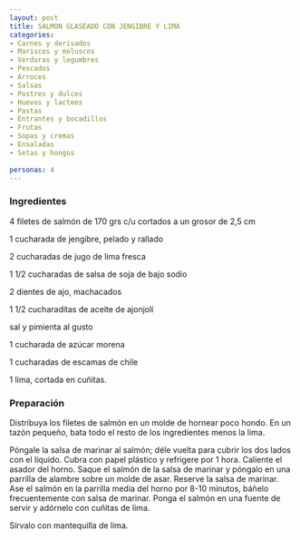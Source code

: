 ```yaml
---
layout: post
title: SALMON GLASEADO CON JENGIBRE Y LIMA
categories:
- Carnes y derivados
- Mariscos y moluscos
- Verduras y legumbres
- Pescados
- Arroces
- Salsas
- Postres y dulces
- Huevos y lacteos
- Pastas
- Entrantes y bocadillos
- Frutas
- Sopas y cremas
- Ensaladas
- Setas y hongos
 
personas: 4 
---
```

<h3>Ingredientes</h3>
4 filetes de salmón de 170 grs c/u cortados a un grosor de 2,5 cm

1 cucharada de jengibre, pelado y rallado

2 cucharadas de jugo de lima fresca

1 1/2 cucharadas de salsa de soja de bajo sodio

2 dientes de ajo, machacados

1 1/2 cucharaditas de aceite de ajonjolí

sal y pimienta al gusto

1 cucharada de azúcar morena

1 cucharadas de escamas de chile

1 lima, cortada en cuñitas.

<h3>Preparación</h3>
Distribuya los filetes de salmón en un molde de hornear poco hondo. En un tazón pequeño, bata todo el resto de los ingredientes menos la lima.

Póngale la salsa de marinar al salmón; déle vuelta para cubrir los dos lados con el líquido. Cubra con papel plástico y refrigere por 1 hora. Caliente el asador del horno. Saque el salmón de la salsa de marinar y póngalo en una parrilla de alambre sobre un molde de asar. Reserve la salsa de marinar. Ase el salmón en la parrilla media del horno por 8-10 minutos, báñelo frecuentemente con salsa de marinar. Ponga el salmón en una fuente de servir y adórnelo con cuñitas de lima.

Sírvalo con mantequilla de lima.

